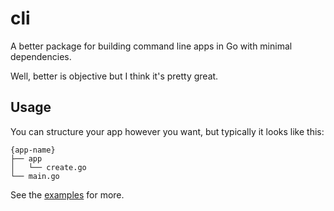 # cli

A better package for building command line apps in Go with minimal dependencies.

Well, better is objective but I think it's pretty great.

## Usage

You can structure your app however you want, but typically it looks like this:

```
{app-name}
├── app
│   └── create.go
└── main.go
```

See the [examples](examples) for more.
